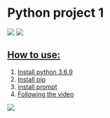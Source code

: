 <html>
<head>
  <link rel="stylesheet" type="text/css" href="/asciinema-player.css" />
</head>
<body>
  <h1>Python project 1</h1>
<a href="https://codeclimate.com/github/ProskurenkoDanylo/python-project-lvl1/maintainability"><img src="https://api.codeclimate.com/v1/badges/4d79b3a0935cdf6ad47c/maintainability" /></a>
<a href="https://travis-ci.com/ProskurenkoDanylo/python-project-lvl1"><img src="https://travis-ci.com/ProskurenkoDanylo/python-project-lvl1.svg?branch=master></a>
<div id=""howTo>
  <h2>How to use:</h2>
  <ol>
    <li>Install python 3.6.9</li>
    <li>Install pip</li>
    <li>install prompt</li>
    <li>Following the video</li>
  </ol>
</div>
<a href="https://asciinema.org/a/G5RXc6Y4VZUXBrbf2pohXxPxR"><img src="https://asciinema.org/a/LwVJuAWS73WOpoerE5vqyEYHs.svg" /></a>
</body>
</html>

